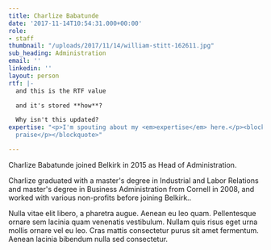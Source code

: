 ```yaml
---
title: Charlize Babatunde
date: '2017-11-14T10:54:31.000+00:00'
role:
- staff
thumbnail: "/uploads/2017/11/14/william-stitt-162611.jpg"
sub_heading: Administration
email: ''
linkedin: ''
layout: person
rtf: |-
  and this is the RTF value

  and it's stored **how**?

  Why isn't this updated?
expertise: "<p>I'm spouting about my <em>expertise</em> here.</p><blockquote><p>Lavish
  praise</p></blockquote>"

---
```

Charlize Babatunde joined Belkirk in 2015 as Head of Administration.

Charlize graduated with a master's degree in Industrial and Labor Relations and master's degree in Business Administration from Cornell in 2008, and worked with various non-profits before joining Belkirk..

Nulla vitae elit libero, a pharetra augue. Aenean eu leo quam. Pellentesque ornare sem lacinia quam venenatis vestibulum. Nullam quis risus eget urna mollis ornare vel eu leo. Cras mattis consectetur purus sit amet fermentum. Aenean lacinia bibendum nulla sed consectetur.